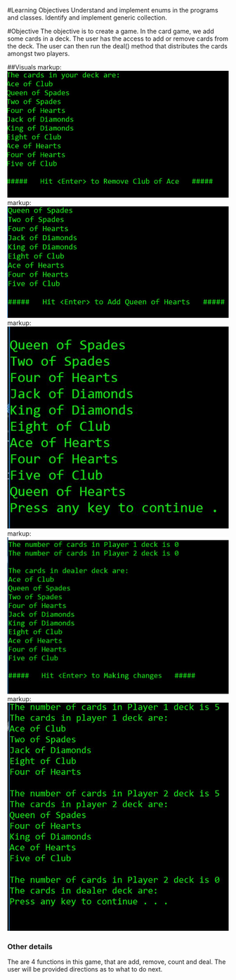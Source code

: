 #Learning Objectives
Understand and implement enums in the programs and classes.
Identify and implement generic collection.

#Objective
The objective is to create a game. In the card game, we add some cards in a deck. The user has the access to add or remove cards from the deck. 
The user can then run the deal() method that distributes the cards amongst two players.

##Visuals
markup: ![initial view](/Assets/card1.JPG)
markup: ![delete one card](/Assets/card2.JPG)
markup: ![add a card](/Assets/card3.JPG)
markup: ![next](/Assets/card7.JPG)
markup: ![view end](/Assets/card8.JPG)

### Other details
The are 4 functions in this game, that are add, remove, count and deal. The user will be provided directions as to what to do next. 